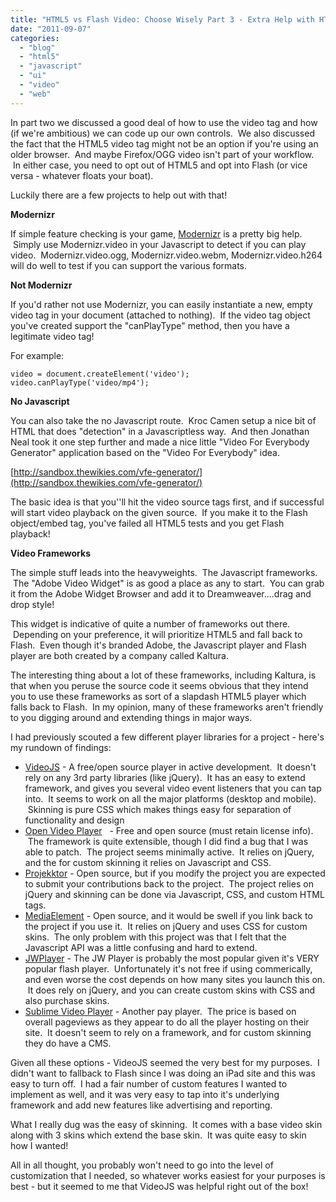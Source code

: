```yaml
---
title: "HTML5 vs Flash Video: Choose Wisely Part 3 - Extra Help with HTML5"
date: "2011-09-07"
categories:
  - "blog"
  - "html5"
  - "javascript"
  - "ui"
  - "video"
  - "web"
---
```


In part two we discussed a good deal of how to use the video tag and how (if we're ambitious) we can code up our own controls.  We also discussed the fact that the HTML5 video tag might not be an option if you're using an older browser.  And maybe Firefox/OGG video isn't part of your workflow.  In either case, you need to opt out of HTML5 and opt into Flash (or vice versa - whatever floats your boat).

Luckily there are a few projects to help out with that!

**Modernizr**

If simple feature checking is your game, [Modernizr](http://www.modernizr.com/) is a pretty big help.  Simply use Modernizr.video in your Javascript to detect if you can play video.  Modernizr.video.ogg, Modernizr.video.webm, Modernizr.video.h264 will do well to test if you can support the various formats.

**Not Modernizr**

If you'd rather not use Modernizr, you can easily instantiate a new, empty video tag in your document (attached to nothing).  If the video tag object you've created support the "canPlayType" method, then you have a legitimate video tag!

For example:

```
video = document.createElement('video');
video.canPlayType('video/mp4');

```

**No Javascript**

You can also take the no Javascript route.  Kroc Camen setup a nice bit of HTML that does "detection" in a Javascriptless way.  And then Jonathan Neal took it one step further and made a nice little "Video For Everybody Generator" application based on the "Video For Everybody" idea.

[http://sandbox.thewikies.com/vfe-generator/](http://sandbox.thewikies.com/vfe-generator/)

The basic idea is that you''ll hit the video source tags first, and if successful will start video playback on the given source.  If you make it to the Flash object/embed tag, you've failed all HTML5 tests and you get Flash playback!

**Video Frameworks**

The simple stuff leads into the heavyweights.  The Javascript frameworks.  The "Adobe Video Widget" is as good a place as any to start.  You can grab it from the Adobe Widget Browser and add it to Dreamweaver....drag and drop style!

This widget is indicative of quite a number of frameworks out there.  Depending on your preference, it will prioritize HTML5 and fall back to Flash.  Even though it's branded Adobe, the Javascript player and Flash player are both created by a company called Kaltura.

The interesting thing about a lot of these frameworks, including Kaltura, is that when you peruse the source code it seems obvious that they intend you to use these frameworks as sort of a slapdash HTML5 player which falls back to Flash.  In my opinion, many of these frameworks aren't friendly to you digging around and extending things in major ways.

I had previously scouted a few different player libraries for a project - here's my rundown of findings:

- [VideoJS](http://videojs.com/) - A free/open source player in active development.  It doesn't rely on any 3rd party libraries (like jQuery).  It has an easy to extend framework, and gives you several video event listeners that you can tap into.  It seems to work on all the major platforms (desktop and mobile).  Skinning is pure CSS which makes things easy for separation of functionality and design
- [Open Video Player](http://openvideoplayer.sourceforge.net/)   - Free and open source (must retain license info).  The framework is quite extensible, though I did find a bug that I was able to patch.  The project seems minimally active.  It relies on jQuery, and the for custom skinning it relies on Javascript and CSS.
- [Projekktor](http://www.projekktor.com) - Open source, but if you modify the project you are expected to submit your contributions back to the project.  The project relies on jQuery and skinning can be done via Javascript, CSS, and custom HTML tags.
- [MediaElement](http://mediaelementjs.com) - Open source, and it would be swell if you link back to the project if you use it.  It relies on jQuery and uses CSS for custom skins.  The only problem with this project was that I felt that the Javascript API was a little confusing and hard to extend.
- [JWPlayer](http://www.longtailvideo.com) - The JW Player is probably the most popular given it's VERY popular flash player.  Unfortunately it's not free if using commerically, and even worse the cost depends on how many sites you launch this on.  It does rely on jQuery, and you can create custom skins with CSS and also purchase skins.
- [Sublime Video Player](http://sublimevideo.net/) - Another pay player.  The price is based on overall pageviews as they appear to do all the player hosting on their site.  It doesn't seem to rely on a framework, and for custom skinning they do have a CMS.

Given all these options - VideoJS seemed the very best for my purposes.  I didn't want to fallback to Flash since I was doing an iPad site and this was easy to turn off.  I had a fair number of custom features I wanted to implement as well, and it was very easy to tap into it's underlying framework and add new features like advertising and reporting.

What I really dug was the easy of skinning.  It comes with a base video skin along with 3 skins which extend the base skin.  It was quite easy to skin how I wanted!

All in all thought, you probably won't need to go into the level of customization that I needed, so whatever works easiest for your purposes is best - but it seemed to me that VideoJS was helpful right out of the box!
